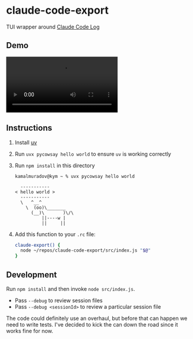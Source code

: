 # claude-code-export

TUI wrapper around [Claude Code Log](https://github.com/daaain/claude-code-log)

## Demo

<video src="./demo.mp4" controls></video>

## Instructions

1. Install [uv](https://docs.astral.sh/uv/)

2. Run `uvx pycowsay hello world` to ensure `uv` is working correctly

3. Run `npm install` in this directory

   ```
   kamalmuradov@kym ~ % uvx pycowsay hello world

     -----------
   < hello world >
     -----------
     \   ^__^
       \  (oo)\_______
         (__)\       )\/\
             ||----w |
             ||     ||
   ```

4. Add this function to your `.rc` file:

   ```bash
   claude-export() {
     node ~/repos/claude-code-export/src/index.js "$@"
   }
   ```

## Development

Run `npm install` and then invoke `node src/index.js`.

- Pass `--debug` to review session files
- Pass `--debug <sessionId>` to review a particular session file

The code could definitely use an overhaul, but before that can happen we need to write tests. I've decided to kick the can down the road since it works fine for now.
